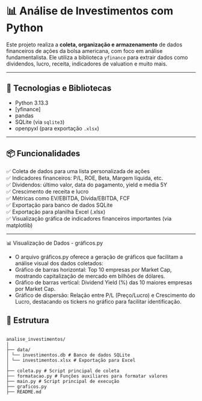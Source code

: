 # 📊 Análise de Investimentos com Python

Este projeto realiza a **coleta, organização e armazenamento** de dados financeiros de ações da bolsa americana, com foco em análise fundamentalista. Ele utiliza a biblioteca `yfinance` para extrair dados como dividendos, lucro, receita, indicadores de valuation e muito mais.

---

## 🧰 Tecnologias e Bibliotecas

- Python 3.13.3
- [yfinance]
- pandas
- SQLite (via `sqlite3`)
- openpyxl (para exportação `.xlsx`)

---

## 📦 Funcionalidades
✅ Coleta de dados para uma lista personalizada de ações  
✅ Indicadores financeiros: P/L, ROE, Beta, Margem líquida, etc.  
✅ Dividendos: último valor, data do pagamento, yield e média 5Y  
✅ Crescimento de receita e lucro  
✅ Métricas como EV/EBITDA, Dívida/EBITDA, FCF  
✅ Exportação para banco de dados SQLite  
✅ Exportação para planilha Excel (.xlsx)  
✅ Visualização gráfica de indicadores financeiros importantes (via matplotlib)  

---
📊 Visualização de Dados - gráficos.py
- O arquivo gráficos.py oferece a geração de gráficos que facilitam a análise visual dos dados coletados:
- Gráfico de barras horizontal: Top 10 empresas por Market Cap, mostrando capitalização de mercado em bilhões de dólares.
- Gráfico de barras vertical: Dividend Yield (%) das 10 maiores empresas por Market Cap.
- Gráfico de dispersão: Relação entre P/L (Preço/Lucro) e Crescimento do Lucro, destacando os tickers no gráfico para facilitar identificação.

## 📁 Estrutura
```text

analise_investimentos/
│
├── data/
│ └── investimentos.db # Banco de dados SQLite
│ └── investimentos.xlsx # Exportação para Excel
│
├── coleta.py # Script principal de coleta
├── formatacao.py # Funções auxiliares para formatar valores
├── main.py # Script principal de execução
├── graficos.py
├── README.md
